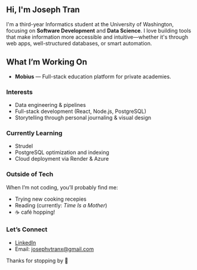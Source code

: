 ##  Hi, I'm Joseph Tran

I'm a third-year Informatics student at the University of Washington, focusing on **Software Development** and **Data Science**. I love building tools that make information more accessible and intuitive—whether it's through web apps, well-structured databases, or smart automation.

##  What I’m Working On

- **Mobius** — Full-stack education platform for private academies.

###  Interests

- Data engineering & pipelines  
- Full-stack development (React, Node.js, PostgreSQL)  
- Storytelling through personal journaling & visual design  

### Currently Learning

- Strudel
- PostgreSQL optimization and indexing 
- Cloud deployment via Render & Azure 

### Outside of Tech

When I’m not coding, you’ll probably find me:
-  Trying new cooking recepies
-  Reading (currently: *Time Is a Mother*)  
- ☕ café hopping!

### Let’s Connect

- [LinkedIn](https://www.linkedin.com/in/josephvuongtran/)  
- Email: josephvtranx@gmail.com  


Thanks for stopping by 🙌
